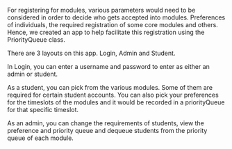 For registering for modules, various parameters would need to be considered in order to decide who gets accepted into modules. Preferences of individuals, the required registration of some core modules and others. Hence, we created an app to help facilitate this registration using the PriorityQueue class.

There are 3 layouts on this app. Login, Admin and Student.

In Login, you can enter a username and password to enter as either an admin or student.

As a student, you can pick from the various modules. Some of them are required for certain student accounts. You can also pick your preferences for the timeslots of the modules and it would be recorded in a priorityQueue for that specific timeslot.

As an admin, you can change the requirements of students, view the preference and priority queue and dequeue students from the priority queue of each module.
